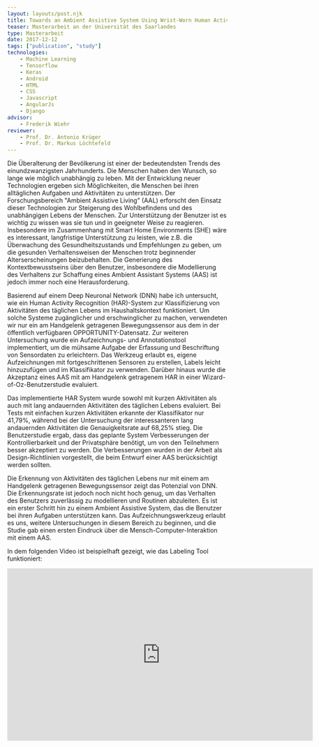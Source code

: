 ```yaml
---
layout: layouts/post.njk
title: Towards an Ambient Assistive System Using Wrist-Worn Human Activity Recognition
teaser: Masterarbeit an der Universität des Saarlandes
type: Masterarbeit
date: 2017-12-12
tags: ["publication", "study"]
technologies:
    - Machine Learning
    - Tensorflow
    - Keras
    - Android
    - HTML
    - CSS
    - Javascript
    - AngularJs
    - Django
advisor:
    - Frederik Wiehr
reviewer:
    - Prof. Dr. Antonio Krüger
    - Prof. Dr. Markus Löchtefeld
---
```



Die Überalterung der Bevölkerung ist einer der bedeutendsten Trends des einundzwanzigsten Jahrhunderts. Die Menschen haben den Wunsch, so lange wie möglich unabhängig zu leben. Mit der Entwicklung neuer Technologien ergeben sich Möglichkeiten, die Menschen bei ihren alltäglichen Aufgaben und Aktivitäten zu unterstützen. Der Forschungsbereich "Ambient Assistive Living" (AAL) erforscht den Einsatz dieser Technologien zur Steigerung des Wohlbefindens und des unabhängigen Lebens der Menschen. Zur Unterstützung der Benutzer ist es wichtig zu wissen was sie tun und in geeigneter Weise zu reagieren. Insbesondere im Zusammenhang mit Smart Home Environments (SHE) wäre es interessant, langfristige Unterstützung zu leisten, wie z.B. die Überwachung des Gesundheitszustands und Empfehlungen zu geben, um die gesunden Verhaltensweisen der Menschen trotz beginnender Alterserscheinungen beizubehalten. Die Generierung des Kontextbewusstseins über den Benutzer, insbesondere die Modellierung des Verhaltens zur Schaffung eines Ambient Assistant Systems (AAS) ist jedoch immer noch eine Herausforderung.

Basierend auf einem Deep Neuronal Network (DNN) habe ich untersucht, wie ein Human Activity Recognition (HAR)-System zur Klassifizierung von Aktivitäten des täglichen Lebens im Haushaltskontext funktioniert. Um solche Systeme zugänglicher und erschwinglicher zu machen, verwendeten wir nur ein am Handgelenk getragenen Bewegungssensor aus dem in der öffentlich verfügbaren OPPORTUNITY-Datensatz. Zur weiteren Untersuchung wurde ein Aufzeichnungs- und Annotationstool implementiert, um die mühsame Aufgabe der Erfassung und Beschriftung von Sensordaten zu erleichtern. Das Werkzeug erlaubt es, eigene Aufzeichnungen mit fortgeschrittenen Sensoren zu erstellen, Labels leicht hinzuzufügen und im Klassifikator zu verwenden. Darüber hinaus wurde die Akzeptanz eines AAS mit am Handgelenk getragenem HAR in einer Wizard-of-Oz-Benutzerstudie evaluiert.

Das implementierte HAR System wurde sowohl mit kurzen Aktivitäten als auch mit lang andauernden Aktivitäten des täglichen Lebens evaluiert. Bei Tests mit einfachen kurzen Aktivitäten erkannte der Klassifikator nur 41,79%, während bei der Untersuchung der interessanteren lang andauernden Aktivitäten die Genauigkeitsrate auf 68,25% stieg. Die Benutzerstudie ergab, dass das geplante System Verbesserungen der Kontrollierbarkeit und der Privatsphäre benötigt, um von den Teilnehmern besser akzeptiert zu werden. Die Verbesserungen wurden in der Arbeit als Design-Richtlinien vorgestellt, die beim Entwurf einer AAS berücksichtigt werden sollten.

Die Erkennung von Aktivitäten des täglichen Lebens nur mit einem am Handgelenk getragenen Bewegungssensor zeigt das Potenzial von DNN. Die Erkennungsrate ist jedoch noch nicht hoch genug, um das Verhalten des Benutzers zuverlässig zu modellieren und Routinen abzuleiten. Es ist ein erster Schritt hin zu einem Ambient Assistive System, das die Benutzer bei ihren Aufgaben unterstützen kann. Das Aufzeichnungswerkzeug erlaubt es uns, weitere Untersuchungen in diesem Bereich zu beginnen, und die Studie gab einen ersten Eindruck über die Mensch-Computer-Interaktion mit einem AAS.

In dem folgenden Video ist beispielhaft gezeigt, wie das Labeling Tool funktioniert:

<iframe  allow="accelerometer; autoplay; encrypted-media; gyroscope; picture-in-picture"  width="700" height="395" src="https://www.youtube-nocookie.com/embed/0dunvQrrctc" frameborder="0" allowfullscreen></iframe>